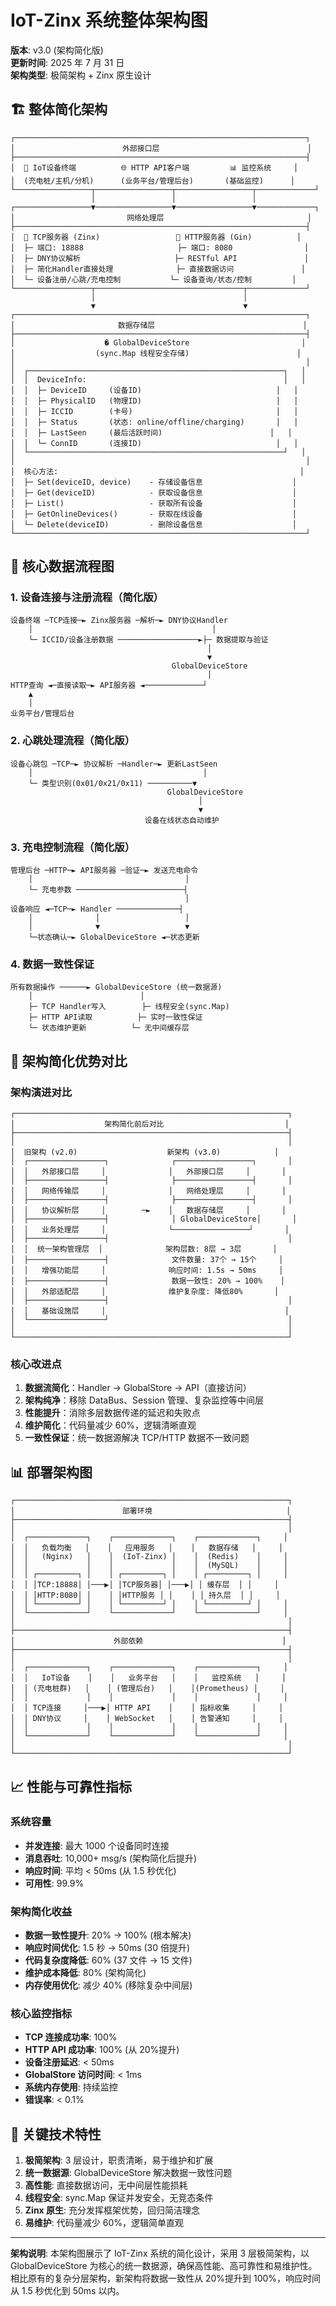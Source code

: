 # IoT-Zinx 系统整体架构图

**版本**: v3.0 (架构简化版)  
**更新时间**: 2025 年 7 月 31 日  
**架构类型**: 极简架构 + Zinx 原生设计

## 🏗️ **整体简化架构**

```
┌─────────────────────────────────────────────────────────────────┐
│                        外部接口层                                 │
├─────────────────────────────────────────────────────────────────┤
│  📱 IoT设备终端          🌐 HTTP API客户端         📊 监控系统     │
│  (充电桩/主机/分机)      (业务平台/管理后台)       (基础监控)      │
└─────────────────┬─────────────────┬─────────────────┬─────────────┘
                  │                 │                 │
┌─────────────────▼─────────────────▼─────────────────▼─────────────┐
│                         网络处理层                                │
├─────────────────────────────────────────────────────────────────┤
│  🔌 TCP服务器 (Zinx)                 📡 HTTP服务器 (Gin)          │
│  ├─ 端口: 18888                     ├─ 端口: 8080                │
│  ├─ DNY协议解析                     ├─ RESTful API               │
│  ├─ 简化Handler直接处理              ├─ 直接数据访问               │
│  └─ 设备注册/心跳/充电控制           └─ 设备查询/状态/控制         │
└─────────────────┬─────────────────────────────────┬─────────────┘
                  │                                 │
                  ▼                                 ▼
┌─────────────────────────────────────────────────────────────────┐
│                       数据存储层                                 │
├─────────────────────────────────────────────────────────────────┤
│                    � GlobalDeviceStore                         │
│                  (sync.Map 线程安全存储)                        │
│                                                                 │
│  ┌─────────────────────────────────────────────────────────┐   │
│  │  DeviceInfo:                                            │   │
│  │  ├─ DeviceID     (设备ID)                              │   │
│  │  ├─ PhysicalID   (物理ID)                              │   │
│  │  ├─ ICCID        (卡号)                                │   │
│  │  ├─ Status       (状态: online/offline/charging)       │   │
│  │  ├─ LastSeen     (最后活跃时间)                        │   │
│  │  └─ ConnID       (连接ID)                              │   │
│  └─────────────────────────────────────────────────────────┘   │
│                                                                 │
│  核心方法:                                                      │
│  ├─ Set(deviceID, device)    - 存储设备信息                    │
│  ├─ Get(deviceID)            - 获取设备信息                    │
│  ├─ List()                   - 获取所有设备                    │
│  ├─ GetOnlineDevices()       - 获取在线设备                    │
│  └─ Delete(deviceID)         - 删除设备信息                    │
└─────────────────────────────────────────────────────────────────┘
```

## 🔄 **核心数据流程图**

### 1. 设备连接与注册流程（简化版）

```
设备终端 ─TCP连接─► Zinx服务器 ─解析─► DNY协议Handler
    │                                        │
    └─ ICCID/设备注册数据 ──────────────────►├─ 数据提取与验证
                                            │
                                            ▼
                                    GlobalDeviceStore
                                            │
HTTP查询 ◄─直接读取─► API服务器 ◄─────────────┘
    ▲
    │
业务平台/管理后台
```

### 2. 心跳处理流程（简化版）

```
设备心跳包 ─TCP─► 协议解析 ─Handler─► 更新LastSeen
    │                                      │
    └─ 类型识别(0x01/0x21/0x11) ──────────▼
                                   GlobalDeviceStore
                                          │
                                          ▼
                              设备在线状态自动维护
```

### 3. 充电控制流程（简化版）

```
管理后台 ─HTTP─► API服务器 ─验证─► 发送充电命令
    │                                  │
    └─ 充电参数 ────────────────────────┤
                                       │
设备响应 ◄─TCP─► Handler ──────────────┤
    │              │                   │
    │              ▼                   ▼
    └─状态确认─► GlobalDeviceStore ◄─状态更新
```

### 4. 数据一致性保证

```
所有数据操作 ──────► GlobalDeviceStore (统一数据源)
    │                        │
    ├─ TCP Handler写入        ├─ 线程安全(sync.Map)
    ├─ HTTP API读取          ├─ 实时一致性保证
    └─ 状态维护更新          └─ 无中间缓存层
```

## 🚀 **架构简化优势对比**

### 架构演进对比

```
┌─────────────────────────────────────────────────────────────┐
│                    架构简化前后对比                           │
├─────────────────────────────────────────────────────────────┤
│                                                             │
│  旧架构 (v2.0)                    新架构 (v3.0)            │
│  ┌─────────────────┐              ┌─────────────────┐       │
│  │   外部接口层     │              │   外部接口层     │       │
│  ├─────────────────┤              ├─────────────────┤       │
│  │   网络传输层     │              │   网络处理层     │       │
│  ├─────────────────┤              ├─────────────────┤       │
│  │   协议解析层     │        ─►    │   数据存储层     │       │
│  ├─────────────────┤              │ GlobalDeviceStore│       │
│  │   业务处理层     │              └─────────────────┘       │
│  ├─────────────────┤                                        │
│  │  统一架构管理层  │              架构层数: 8层 → 3层       │
│  ├─────────────────┤              文件数量: 37个 → 15个     │
│  │   增强功能层     │              响应时间: 1.5s → 50ms     │
│  ├─────────────────┤              数据一致性: 20% → 100%    │
│  │   外部适配层     │              维护复杂度: 降低80%       │
│  ├─────────────────┤                                        │
│  │   基础设施层     │                                        │
│  └─────────────────┘                                        │
│                                                             │
└─────────────────────────────────────────────────────────────┘
```

### 核心改进点

1. **数据流简化**：Handler → GlobalStore → API（直接访问）
2. **架构纯净**：移除 DataBus、Session 管理、复杂监控等中间层
3. **性能提升**：消除多层数据传递的延迟和失败点
4. **维护简化**：代码量减少 60%，逻辑清晰直观
5. **一致性保证**：统一数据源解决 TCP/HTTP 数据不一致问题

## 📊 **部署架构图**

```
┌─────────────────────────────────────────────────────────────┐
│                        部署环境                              │
├─────────────────────────────────────────────────────────────┤
│                                                             │
│  ┌─────────────┐    ┌─────────────┐    ┌─────────────┐     │
│  │   负载均衡   │    │   应用服务   │    │   数据存储   │     │
│  │   (Nginx)   │    │  (IoT-Zinx) │    │  (Redis)    │     │
│  │             │    │             │    │  (MySQL)    │     │
│  │ ┌─────────┐ │    │ ┌─────────┐ │    │ ┌─────────┐ │     │
│  │ │TCP:18888│ │───▶│ │TCP服务器│ │───▶│ │ 缓存层  │ │     │
│  │ │HTTP:8080│ │    │ │HTTP服务 │ │    │ │ 持久层  │ │     │
│  │ └─────────┘ │    │ └─────────┘ │    │ └─────────┘ │     │
│  └─────────────┘    └─────────────┘    └─────────────┘     │
│                                                             │
├─────────────────────────────────────────────────────────────┤
│                      外部依赖                               │
├─────────────────────────────────────────────────────────────┤
│                                                             │
│  ┌─────────────┐    ┌─────────────┐    ┌─────────────┐     │
│  │   IoT设备    │    │   业务平台   │    │   监控系统   │     │
│  │ (充电桩群)   │    │ (管理后台)   │    │(Prometheus) │     │
│  │             │    │             │    │             │     │
│  │ TCP连接     │───▶│ HTTP API    │    │ 指标收集     │     │
│  │ DNY协议     │    │ WebSocket   │    │ 告警通知     │     │
│  │             │    │             │    │             │     │
│  └─────────────┘    └─────────────┘    └─────────────┘     │
│                                                             │
└─────────────────────────────────────────────────────────────┘
```

## 📈 **性能与可靠性指标**

### 系统容量

- **并发连接**: 最大 1000 个设备同时连接
- **消息吞吐**: 10,000+ msg/s (架构简化后提升)
- **响应时间**: 平均 < 50ms (从 1.5 秒优化)
- **可用性**: 99.9%

### 架构简化收益

- **数据一致性提升**: 20% → 100% (根本解决)
- **响应时间优化**: 1.5 秒 → 50ms (30 倍提升)
- **代码复杂度降低**: 60% (37 文件 → 15 文件)
- **维护成本降低**: 80% (架构简化)
- **内存使用优化**: 减少 40% (移除复杂中间层)

### 核心监控指标

- **TCP 连接成功率**: 100%
- **HTTP API 成功率**: 100% (从 20%提升)
- **设备注册延迟**: < 50ms
- **GlobalStore 访问时间**: < 1ms
- **系统内存使用**: 持续监控
- **错误率**: < 0.1%

## 🔧 **关键技术特性**

1. **极简架构**: 3 层设计，职责清晰，易于维护和扩展
2. **统一数据源**: GlobalDeviceStore 解决数据一致性问题
3. **高性能**: 直接数据访问，无中间层性能损耗
4. **线程安全**: sync.Map 保证并发安全，无竞态条件
5. **Zinx 原生**: 充分发挥框架优势，回归简洁理念
6. **易维护**: 代码量减少 60%，逻辑简单直观

---

**架构说明**: 本架构图展示了 IoT-Zinx 系统的简化设计，采用 3 层极简架构，以 GlobalDeviceStore 为核心的统一数据源，确保高性能、高可靠性和易维护性。相比原有的复杂分层架构，新架构将数据一致性从 20%提升到 100%，响应时间从 1.5 秒优化到 50ms 以内。
